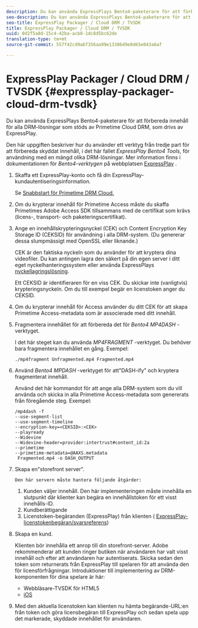 ```yaml
---
description: Du kan använda ExpressPlays Bento4-paketerare för att förbereda innehåll för alla DRM-lösningar som stöds av Primetime Cloud DRM, som drivs av ExpressPlay.
seo-description: Du kan använda ExpressPlays Bento4-paketerare för att förbereda innehåll för alla DRM-lösningar som stöds av Primetime Cloud DRM, som drivs av ExpressPlay.
seo-title: ExpressPlay Packager / Cloud DRM / TVSDK
title: ExpressPlay Packager / Cloud DRM / TVSDK
uuid: 0d2f5a8d-15c4-42ba-acb8-1dc8d5bc62de
translation-type: tm+mt
source-git-commit: 557f42cd9a6f356aa99e13386d9e8d65e043a6af

---
```



# ExpressPlay Packager / Cloud DRM / TVSDK {#expressplay-packager-cloud-drm-tvsdk}

Du kan använda ExpressPlays Bento4-paketerare för att förbereda innehåll för alla DRM-lösningar som stöds av Primetime Cloud DRM, som drivs av ExpressPlay.

Den här uppgiften beskriver hur du använder ett verktyg från tredje part för att förbereda skyddat innehåll, i det här fallet *ExpressPlay Bento4 Tools*, för användning med en mängd olika DRM-lösningar. Mer information finns i dokumentationen för *Bento4-verktygen* på webbplatsen [ExpressPlay](https://www.expressplay.com/developer/) .
1. Skaffa ett ExpressPlay-konto och få din ExpressPlay-kundautentiseringsinformation.

   Se [Snabbstart för Primetime DRM Cloud.](../../quick-start/quick-overview.md)
1. Om du krypterar innehåll för Primetime Access måste du skaffa Primetimes Adobe Access SDK tillsammans med de certifikat som krävs (licens-, transport- och paketeringscertifikat).
1. Ange en innehållskrypteringsnyckel (CEK) och Content Encryption Key Storage ID (CEKSID) för användning i alla DRM-system. (Du genererar dessa slumpmässigt med OpenSSL eller liknande.)

   CEK är den faktiska nyckeln som du använder för att kryptera dina videofiler. Du kan antingen lagra den säkert på din egen server i ditt eget nyckelhanteringssystem eller använda ExpressPlays [nyckellagringslösning](https://www.expressplay.com/developer/key-storage/).

   Ett CEKSID är identifieraren för en viss CEK. Du skickar inte (vanligtvis) krypteringsnyckeln. Om du till exempel begär en licenstoken anger du CEKSID.

1. Om du krypterar innehåll för Access använder du ditt CEK för att skapa Primetime Access-metadata som är associerade med ditt innehåll.

1. Fragmentera innehållet för att förbereda det för *Bento4 MP4DASH* -verktyget.

   I det här steget kan du använda *MP4FRAGMENT* -verktyget. Du behöver bara fragmentera innehållet en gång. Exempel:

   ```
   ./mp4fragment Unfragmented.mp4 Fragmented.mp4
   ```

1. Använd *Bento4 MPDASH* -verktyget för att&quot;DASH-ify&quot; och kryptera fragmenterat innehåll.

   Använd det här kommandot för att ange alla DRM-system som du vill använda och skicka in alla Primetime Access-metadata som genererats från föregående steg. Exempel:

   ```
   /mp4dash -f  
   --use-segment-list  
   --use-segment-timeline  
   --encryption-key=<CEKSID>:<CEK>  
   --playready  
   --Widevine  
   --Widevine-header=provider:intertrust#content_id:2a  
   --primetime  
   --primetime-metadata=@AAXS.metadata 
    Fragmented.mp4 -o DASH_OUTPUT
   ```

1. Skapa en&quot;storefront server&quot;.

       Den här servern måste hantera följande åtgärder:
   
   1. Kunden väljer innehåll. Den här implementeringen måste innehålla en slutpunkt där klienter kan begära en innehållstoken för ett visst innehålls-ID.
   1. Kundberättigande
   1. Licenstoken-begäranden (ExpressPlay) från klienten ( [ExpressPlay-licenstokenbegäran/svarsreferens](../../license-token-req-resp-ref/license-req-resp-overview.md))

1. Skapa en kund.

   Klienten bör innehålla ett anrop till din storefront-server. Adobe rekommenderar att kunden ringer butiken när användaren har valt visst innehåll och efter att användaren har autentiserats. Skicka sedan den token som returnerats från ExpressPlay till spelaren för att använda den för licensförfrågningar. Introduktioner till implementering av DRM-komponenten för dina spelare är här:

   * Webbläsare-TVSDK för HTML5
   * [iOS](../../../../programming/tvsdk-3x-ios-prog/ios-3x-drm-content-security/ios-3x-apple-fairplay-tvsdk.md)

1. Med den aktuella licenstoken kan klienten nu hämta begärande-URL:en från token och göra licensbegäran till ExpressPlay och sedan spela upp det markerade, skyddade innehållet för användaren.
